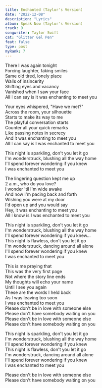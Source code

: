 ```yaml
---
title: Enchanted (Taylor's Version)
date: "2022-12-08"
description: "Lyrics"
album: Speak Now (Taylor's Version)
track: 9
songwriter: Taylor Swift
cat: "Glitter Gel Pen"
feat: false
type: post
myRank: 7
---
```


<p className="verse-one">
There I was again tonight <br />
Forcing laughter, faking smiles <br />
Same old tired, lonely place <br />
Walls of insincerity <br />
Shifting eyes and vacancy <br />
Vanished when I saw your face <br />
All I can say is it was enchanting to meet you <br />
</p>
<p className="verse-two">
Your eyes whispered, "Have we met?" <br />
Across the room, your silhouette <br />
Starts to make its way to me <br />
The playful conversation starts <br />
Counter all your quick remarks <br />
Like passing notes in secrecy <br />
And it was enchanting to meet you <br />
All I can say is I was enchanted to meet you <br />
</p>
<p className="chorus">
This night is sparkling, don't you let it go <br />
I'm wonderstruck, blushing all the way home <br />
I'll spend forever wondering if you knew <br />
I was enchanted to meet you <br />
</p>
<p className="verse-three">
The lingering question kept me up <br />
2 a.m., who do you love? <br />
I wonder 'til I'm wide awake <br />
And now I'm pacing back and forth <br />
Wishing you were at my door <br />
I'd open up and you would say <br />
Hey, it was enchanting to meet you <br />
All I know is I was enchanted to meet you <br />
</p>
<p className="chorus">
This night is sparkling, don't you let it go <br />
I'm wonderstruck, blushing all the way home <br />
I'll spend forever wondering if you knew... <br />
This night is flawless, don't you let it go <br />
I'm wonderstruck, dancing around all alone <br />
I'll spend forever wondering if you knew <br />
I was enchanted to meet you <br />
</p>
<p className="bridge">
This is me praying that <br />
This was the very first page <br />
Not where the story line ends <br />
My thoughts will echo your name <br />
Until I see you again <br />
These are the words I held back <br />
As I was leaving too soon <br />
I was enchanted to meet you <br />
Please don't be in love with someone else <br />
Please don't have somebody waiting on you <br />
Please don't be in love with someone else <br />
Please don't have somebody waiting on you <br />
</p>
<p className="chorus">
This night is sparkling, don't you let it go <br />
I'm wonderstruck, blushing all the way home <br />
I'll spend forever wondering if you knew <br />
This night is flawless, don't you let it go <br />
I'm wonderstruck, dancing around all alone <br />
I'll spend forever wondering if you knew <br />
I was enchanted to meet you <br />
</p>
<p className="outro">
Please don't be in love with someone else <br />
Please don't have somebody waiting on you <br />
</p>
